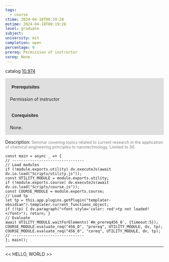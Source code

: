 ```yaml
---
tags:
  - course
ctime: 2024-04-18T00:19:28
mstime: 2024-04-18T00:19:28
level: graduate
subject: 
university: mit
completion: open
percentage: 0
prereq: Permission of instructor
coreq: None.
---
```


catalog [10.974](http://student.mit.edu/catalog/m10b.html#10.974)

<span style="display: block; padding: 15px; background-color: rgb(100, 100, 100, 0.2);"><font id="m_prereq456_0" style="display: block; font-family: Arial, sans-serif; font-weight: bold; padding: 5px">Prerequisites</font><br><span id="prereq456_0">Permission of instructor</span></span>
<span style="display: block; padding: 15px; background-color: rgb(100, 100, 100, 0.2);"><font id="m_coreq456_0" style="display: block; font-family: Arial, sans-serif; font-weight: bold; padding: 5px">Corequisites</font><br><span id="coreq456_0">None.</span></span>

<font style="">Description:</font>
<font style="color: grey; font-size: 0.8rem;">Seminar covering topics related to current research in the application of chemical engineering principles to nanotechnology. Limited to 30.</font>

```dataviewjs
const main = async _ => {
// --------------------------------
// Load modules
if (!module.exports.utility) dv.executeJs(await dv.io.load("Scripts/utility.js"));
const UTILITY_MODULE = module.exports.utility;
if (!module.exports.course) dv.executeJs(await dv.io.load("Scripts/course.js"));
const COURSE_MODULE = module.exports.course;
// Load tp
let tp = this.app.plugins.getPlugin("templater-obsidian").templater.current_functions_object;
if (!tp) { dv.paragraph("<font style='color: red'>tp not loaded!</font>"); return; }
// Evaluate
await UTILITY_MODULE.waitForElements(`#m_prereq456_0`, {timeout:5});
COURSE_MODULE.evaluate_req("456_0", "prereq", UTILITY_MODULE, dv, tp);
COURSE_MODULE.evaluate_req("456_0", "coreq", UTILITY_MODULE, dv, tp);
// --------------------------------
}; main();
```

---

<< HELLO, WORLD >>
